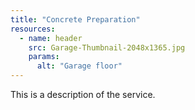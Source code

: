 ```yaml
---
title: "Concrete Preparation"
resources:
  - name: header
    src: Garage-Thumbnail-2048x1365.jpg
    params:
      alt: "Garage floor"
---
```


This is a description of the service.

